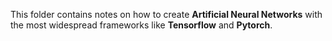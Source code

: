This folder contains notes on how to create **Artificial Neural Networks** with the most widespread frameworks like **Tensorflow** and **Pytorch**.
